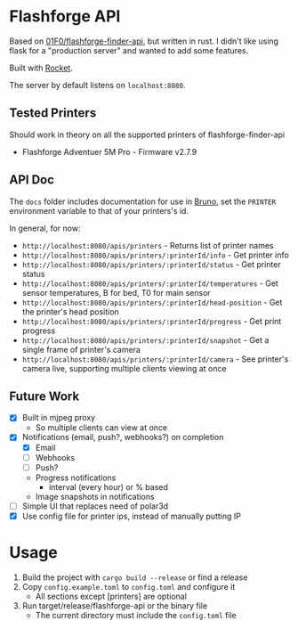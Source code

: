 # Flashforge API

Based on [01F0/flashforge-finder-api](https://github.com/01F0/flashforge-finder-api), but written in rust.
I didn't like using flask for a "production server" and wanted to add some features.

Built with [Rocket](https://rocket.rs/).

The server by default listens on `localhost:8080`.

## Tested Printers
Should work in theory on all the supported printers of flashforge-finder-api
* Flashforge Adventuer 5M Pro - Firmware v2.7.9

## API Doc

The `docs` folder includes documentation for use in [Bruno](https://www.usebruno.com/), set the `PRINTER` environment variable to that of your printers's id.

In general, for now:
* `http://localhost:8080/apis/printers` - Returns list of printer names
* `http://localhost:8080/apis/printers/:printerId/info` - Get printer info
* `http://localhost:8080/apis/printers/:printerId/status` - Get printer status
* `http://localhost:8080/apis/printers/:printerId/temperatures` - Get sensor temperatures, B for bed, T0 for main sensor
* `http://localhost:8080/apis/printers/:printerId/head-position` - Get the printer's head position
* `http://localhost:8080/apis/printers/:printerId/progress` - Get print progress
* `http://localhost:8080/apis/printers/:printerId/snapshot` - Get a single frame of printer's camera
* `http://localhost:8080/apis/printers/:printerId/camera` - See printer's camera live, supporting multiple clients viewing at once

## Future Work

* [x] Built in mjpeg proxy 
  * So multiple clients can view at once
* [x] Notifications (email, push?, webhooks?) on completion
  * [x] Email
  * [ ] Webhooks
  * [ ] Push?
  * Progress notifications
    * interval (every hour) or % based
  * Image snapshots in notifications
* [ ] Simple UI that replaces need of polar3d
* [x] Use config file for printer ips, instead of manually putting IP

# Usage

1. Build the project with `cargo build --release` or find a release
2. Copy `config.example.toml` to `config.toml` and configure it
   * All sections except [printers] are optional
3. Run target/release/flashforge-api or the binary file
   * The current directory must include the `config.toml` file
